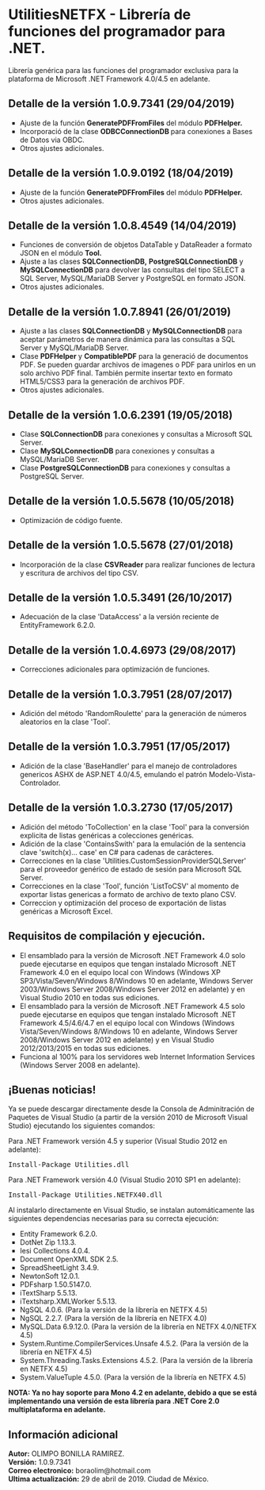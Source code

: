 <h1>UtilitiesNETFX - Librería de funciones del programador para .NET.</h1>
Librería genérica para las funciones del programador exclusiva para la plataforma de Microsoft .NET Framework 4.0/4.5 en adelante.

<h2>Detalle de la versión 1.0.9.7341 (29/04/2019)</h2>
<ul type="square">
  <li>Ajuste de la funci&oacute;n <strong> GeneratePDFFromFiles</strong> del m&oacute;dulo <strong>PDFHelper.</strong></li>
  <li>Incorporaci&oacute; de la clase <strong>ODBCConnectionDB </strong> para conexiones a Bases de Datos via OBDC.</li>
  <li>Otros ajustes adicionales.</li>
</ul>

<h2>Detalle de la versión 1.0.9.0192 (18/04/2019)</h2>
<ul type="square">
  <li>Ajuste de la funci&oacute;n <strong> GeneratePDFFromFiles</strong> del m&oacute;dulo <strong>PDFHelper.</strong></li>
  <li>Otros ajustes adicionales.</li>
</ul>

<h2>Detalle de la versión 1.0.8.4549 (14/04/2019)</h2>
<ul type="square">
  <li>Funciones de conversi&oacute;n de objetos DataTable y DataReader a formato JSON en el m&oacute;dulo <strong>Tool.</strong></li>
  <li>Ajuste a las clases <strong>SQLConnectionDB,</strong> <strong>PostgreSQLConnectionDB</strong> y <strong>MySQLConnectionDB</strong> para devolver las consultas del tipo SELECT a SQL Server, MySQL/MariaDB Server y PostgreSQL en formato JSON.</li>
  <li>Otros ajustes adicionales.</li>
</ul>

<h2>Detalle de la versión 1.0.7.8941 (26/01/2019)</h2>
<ul type="square">
  <li>Ajuste a las clases <strong>SQLConnectionDB</strong> y <strong>MySQLConnectionDB</strong> para aceptar par&aacute;metros de manera din&aacute;mica para las consultas a SQL Server y MySQL/MariaDB Server.</li>
  <li>Clase <strong>PDFHelper</strong> y <strong>CompatiblePDF</strong> para la generaci&oacute; de documentos PDF. Se pueden guardar archivos de imagenes o PDF para unirlos en un solo archivo PDF final. Tambi&eacute;n permite insertar texto en formato HTML5/CSS3 para la generaci&oacute;n de archivos PDF.</li>
  <li>Otros ajustes adicionales.</li>
</ul>

<h2>Detalle de la versión 1.0.6.2391 (19/05/2018)</h2>
<ul type="square">
  <li>Clase <strong>SQLConnectionDB</strong> para conexiones y consultas a Microsoft SQL Server.</li>
  <li>Clase <strong>MySQLConnectionDB</strong> para conexiones y consultas a MySQL/MariaDB Server.</li>
  <li>Clase <strong>PostgreSQLConnectionDB</strong> para conexiones y consultas a PostgreSQL Server.</li>
</ul>

<h2>Detalle de la versión 1.0.5.5678 (10/05/2018)</h2>
<ul type="square">
  <li>Optimizaci&oacute;n de c&oacute;digo fuente.</li>
</ul>

<h2>Detalle de la versión 1.0.5.5678 (27/01/2018)</h2>
<ul type="square">
  <li>Incorporación de la clase <strong>CSVReader</strong> para realizar funciones de lectura y escritura de archivos del tipo CSV.</li>
</ul>

<h2>Detalle de la versión 1.0.5.3491 (26/10/2017)</h2>
<ul type="square">
  <li>Adecuación de la clase 'DataAccess' a la versión reciente de EntityFramework 6.2.0.</li>
</ul>

<h2>Detalle de la versión 1.0.4.6973 (29/08/2017)</h2>
<ul type="square">
  <li>Correcciones adicionales para optimización de funciones.</li>
</ul>

<h2>Detalle de la versión 1.0.3.7951 (28/07/2017)</h2>
<ul type="square">
  <li>Adici&oacute;n del m&eacute;todo 'RandomRoulette' para la generación de números aleatorios en la clase 'Tool'.</li>
</ul>

<h2>Detalle de la versión 1.0.3.7951 (17/05/2017)</h2>
<ul type="square">
  <li>Adición de la clase 'BaseHandler' para el manejo de controladores genericos ASHX de ASP.NET 4.0/4.5, emulando el patrón Modelo-Vista-Controlador.</li>
</ul>

<h2>Detalle de la versión 1.0.3.2730 (17/05/2017)</h2>
<ul type="square">
  <li>Adición del m&eacute;todo 'ToCollection<T>' en la clase 'Tool' para la conversión explicita de listas genéricas a colecciones genéricas.</li>
  <li>Adición de la clase 'ContainsSwith' para la emulación de la sentencia clave 'switch(x)... case' en C# para cadenas de carácteres.</li>
  <li>Correcciones en la clase 'Utilities.CustomSessionProviderSQLServer' para el proveedor genérico de estado de sesión para Microsoft SQL Server.</li>
  <li>Correcciones en la clase 'Tool', función 'ListToCSV' al momento de exportar listas genericas a formato de archivo de texto plano CSV.</li>
  <li>Correccion y optimización del proceso de exportación de listas genéricas a Microsoft Excel.</li>
</ul>


<h2>Requisitos de compilación y ejecución.</h2>
<ul type="square">
  <li>El ensamblado para la versión de Microsoft .NET Framework 4.0 solo puede ejecutarse en equipos que tengan instalado Microsoft .NET Framework 4.0 en el equipo local con Windows (Windows XP SP3/Vista/Seven/Windows 8/Windows 10 en adelante, Windows Server 2003/Windows Server 2008/Windows Server 2012 en adelante) y en Visual Studio 2010 en todas sus ediciones.</li>
  <li>El ensamblado para la versión de Microsoft .NET Framework 4.5 solo puede ejecutarse en equipos que tengan instalado Microsoft .NET Framework 4.5/4.6/4.7 en el equipo local con Windows (Windows Vista/Seven/Windows 8/Windows 10 en adelante, Windows Server 2008/Windows Server 2012 en adelante) y en Visual Studio 2012/2013/2015 en todas sus ediciones.</li>
  <li>Funciona al 100% para los servidores web Internet Information Services (Windows Server 2008 en adelante).</li>
</ul>

<h2>¡Buenas noticias!</h2>
<p>Ya se puede descargar directamente desde la Consola de Adminitraci&oacute;n de Paquetes de Visual Studio (a partir de la versi&oacute;n 2010 de Microsoft Visual Studio) ejecutando los siguientes comandos:</p>

<p>Para .NET Framework versi&oacute;n 4.5 y superior (Visual Studio 2012 en adelante):</p>
<pre>Install-Package Utilities.dll</pre>

<p>Para .NET Framework versi&oacute;n 4.0 (Visual Studio 2010 SP1 en adelante):</p>
<pre>Install-Package Utilities.NETFX40.dll</pre>

<p>Al instalarlo directamente en Visual Studio, se instalan autom&aacuteticamente las siguientes dependencias necesarias para su correcta ejecuci&oacute;n:</p>

<ul type="square">
  <li>Entity Framework 6.2.0.</li>
  <li>DotNet Zip 1.13.3.</li>
  <li>Iesi Collections 4.0.4.</li>
  <li>Document OpenXML SDK 2.5.</li>
  <li>SpreadSheetLight 3.4.9.</li>
  <li>NewtonSoft 12.0.1.</li>
  <li>PDFsharp 1.50.5147.0.</li>
  <li>iTextSharp 5.5.13.</li>
  <li>iTextsharp.XMLWorker 5.5.13.</li>
  <li>NgSQL 4.0.6. (Para la versión de la librería en NETFX 4.5)</li>
  <li>NgSQL 2.2.7. (Para la versión de la librería en NETFX 4.0)</li>
  <li>MySQL.Data 6.9.12.0. (Para la versión de la librería en NETFX 4.0/NETFX 4.5)</li>
  <li>System.Runtime.CompilerServices.Unsafe 4.5.2. (Para la versión de la librería en NETFX 4.5)</li>
  <li>System.Threading.Tasks.Extensions 4.5.2. (Para la versión de la librería en NETFX 4.5)</li>
  <li>System.ValueTuple 4.5.0. (Para la versión de la librería en NETFX 4.5)</li>
</ul>  

<p><strong>NOTA: Ya no hay soporte para Mono 4.2 en adelante, debido a que se est&aacute; implementando una versi&oacuten de esta librer&iacute;a para .NET Core 2.0 multiplataforma en adelante.</strong></p>

<h2>Información adicional</h2>
<strong>Autor:</strong> OLIMPO BONILLA RAMIREZ.<br/>
<strong>Versión:</strong> 1.0.9.7341<br/>
<strong>Correo electronico:</strong> boraolim@hotmail.com <br />
<strong>Ultima actualización:</strong> 29 de abril de 2019. Ciudad de M&eacute;xico.
